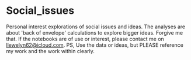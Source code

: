 # Social_issues
Personal interest explorations of social issues and ideas. 
The analyses are about 'back of envelope' calculations to explore bigger ideas. Forgive me that. 
If the notebooks are of use or interest, please contact me on llewelyn62@icloud.com.
PS, Use the data or ideas, but PLEASE reference my work and the work within clearly. 
